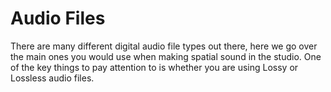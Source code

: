 # Audio Files

There are many different digital audio file types out there, here we go over the main ones you would use when making spatial sound in the studio. One of the key things to pay attention to is whether you are using Lossy or Lossless audio files. 

